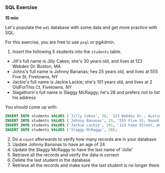 ### SQL Exercise

**15 min**

Let's populate the `wdi` database with some data and get more practice with SQL.

For this exercise, you are free to use ``` psql ``` or pgAdmin.

1. Insert the following 5 students into the `students` table.

- Jill's full name is Jilly Cakes; she's 30 years old, and lives at 123 Webdev Dr. Boston, MA
- Johns's full name is Johnny Bananas; hes 25 years old, and lives at 555 Five St, Fivetowns, NY
- Jackie's full name is Jackie Lackie; she's 101 years old, and lives at 2 OldForThis Ct, Fivetowns, NY
- Slagathorn's full name is Slaggy McRaggy; he's 28 and prefers not to list his address

You should come up with:

```sql
INSERT INTO students VALUES ('Jilly Cakes', 30, '123 Webdev Dr., Austin, TX');
INSERT INTO students VALUES ('Johnny Bananas', 25, '555 Five St, Round Rock, TX');
INSERT INTO students VALUES ('Jackie Lackie', 101, '123 Fake Street, Austin, TX');
INSERT INTO students VALUES ('Slaggy McRaggy', 28);
```

2. Do a `count` afterwards to verify how many records are in your database
3. Update Johnny Bananas to have an age of 24
4. Update the Slaggy McRaggy to have the last name of 'Jolie'
5. Retrieve all the records and verify the data is correct 
6. Delete the last student in the database
7. Retrieve all the records and make sure the last student is no longer there
